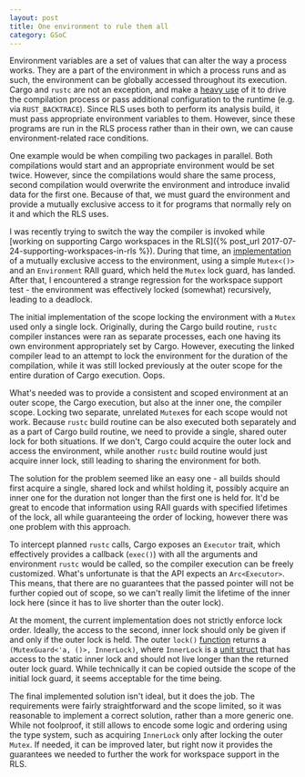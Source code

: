 ```yaml
---
layout: post
title: One environment to rule them all
category: GSoC
---
```

Environment variables are a set of values that can alter the way a process works. They are a part of the environment in which a process runs and as such, the environment can be globally accessed throughout its execution. Cargo and `rustc` are not an exception, and make a [heavy use](https://github.com/rust-lang/cargo/blob/master/src/doc/environment-variables.md) of it to drive the compilation process or pass additional configuration to the runtime (e.g. via `RUST_BACKTRACE`). Since RLS uses both to perform its analysis build, it must pass appropriate environment variables to them. However, since these programs are run in the RLS process rather than in their own, we can cause environment-related race conditions.

One example would be when compiling two packages in parallel. Both compilations would start and an appropriate environment would be set twice. However, since the compilations would share the same process, second compilation would overwrite the environment and introduce invalid data for the first one. Because of that, we must guard the environment and provide a mutually exclusive access to it for programs that normally rely on it and which the RLS uses.

I was recently trying to switch the way the compiler is invoked while [working on supporting Cargo workspaces in the RLS]({% post_url 2017-07-24-supporting-workspaces-in-rls %}). During that time, an [implementation](https://github.com/rust-lang-nursery/rls/commit/79d659e5699fbf7db5b4819e9a442fb3f550472a#diff-9997203f2de5b62d7810f98eebd0cb72R414) of a mutually exclusive access to the environment, using a simple `Mutex<()>` and an `Environment` RAII guard, which held the `Mutex` lock guard, has landed. After that, I encountered a strange regression for the workspace support test - the environment was effectively locked (somewhat) recursively, leading to a deadlock.

The initial implementation of the scope locking the environment with a `Mutex` used only a single lock. Originally, during the Cargo build routine, `rustc` compiler instances were ran as separate processes, each one having its own environment appropriately set by Cargo. However, executing the linked compiler lead to an attempt to lock the environment for the duration of the compilation, while it was still locked previously at the outer scope for the entire duration of Cargo execution. Oops.

What's needed was to provide a consistent and scoped environment at an outer scope, the Cargo execution, but also at the inner one, the compiler scope. Locking two separate, unrelated `Mutex`es for each scope would not work. Because `rustc` build routine can be also executed both separately and as a part of Cargo build routine, we need to provide a single, shared outer lock for both situations. If we don't, Cargo could acquire the outer lock and access the environment, while another `rustc` build routine would just acquire inner lock, still leading to sharing the environment for both. 

The solution for the problem seemed like an easy one - all builds should first acquire a single, shared lock and whilst holding it, possibly acquire an inner one for the duration not longer than the first one is held for. It'd be great to encode that information using RAII guards with specified lifetimes of the lock, all while guaranteeing the order of locking, however there was one problem with this approach.

To intercept planned `rustc` calls, Cargo exposes an `Executor` trait, which effectively provides a callback (`exec()`) with all the arguments and environment `rustc` would be called, so the compiler execution can be freely customized. What's unfortunate is that the API expects an `Arc<Executor>`. This means, that there are no guarantees that the passed pointer will not be further copied out of scope, so we can't really limit the lifetime of the inner lock here (since it has to live shorter than the outer lock).

At the moment, the current implementation does not strictly enforce lock order. Ideally, the access to the second, inner lock should only be given if and only if the outer lock is held. The outer `lock()` [function](https://github.com/rust-lang-nursery/rls/blob/master/src/build/environment.rs#L108) returns a `(MutexGuard<'a, ()>, InnerLock)`, where `InnerLock` is a [unit struct](https://github.com/rust-lang-nursery/rls/blob/master/src/build/environment.rs#L119) that has access to the static inner lock and should not live longer than the returned outer lock guard. While technically it can be copied outside the scope of the initial lock guard, it seems acceptable for the time being.

The final implemented solution isn't ideal, but it does the job. The requirements were fairly straightforward and the scope limited, so it was reasonable to implement a correct solution, rather than a more generic one. While not foolproof, it still allows to encode some logic and ordering using the type system, such as acquiring `InnerLock` only after locking the outer `Mutex`. If needed, it can be improved later, but right now it provides the guarantees we needed to further the work for workspace support in the RLS.
